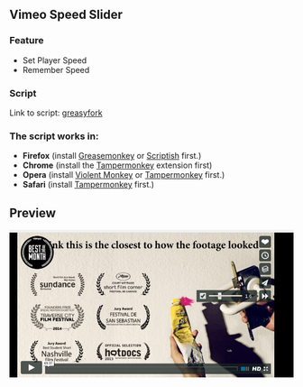 ## Vimeo Speed Slider

### Feature

- Set Player Speed
- Remember Speed 

### Script

Link to script: [greasyfork](https://greasyfork.org/pl/scripts/25525-vimeo-speed-slider)


### The script works in:


- **Firefox** (install [Greasemonkey](https://addons.mozilla.org/pl/firefox/addon/greasemonkey/) 
or [Scriptish](https://addons.mozilla.org/pl/firefox/addon/scriptish/) first.)
- **Chrome** (install the 
[Tampermonkey](https://chrome.google.com/webstore/detail/tampermonkey/dhdgffkkebhmkfjojejmpbldmpobfkfo) extension first)
- **Opera** (install 
[Violent Monkey](https://addons.opera.com/en/extensions/details/violent-monkey/) or 
[Tampermonkey](https://addons.opera.com/pl/extensions/details/tampermonkey-beta/?display=en) first.)
- **Safari** (install [Tampermonkey](https://tampermonkey.net/) first.)


## Preview 
![Preview](https://raw.githubusercontent.com/anwaro/Vimeo-Speed-Slider/master/image/vimeo.png)